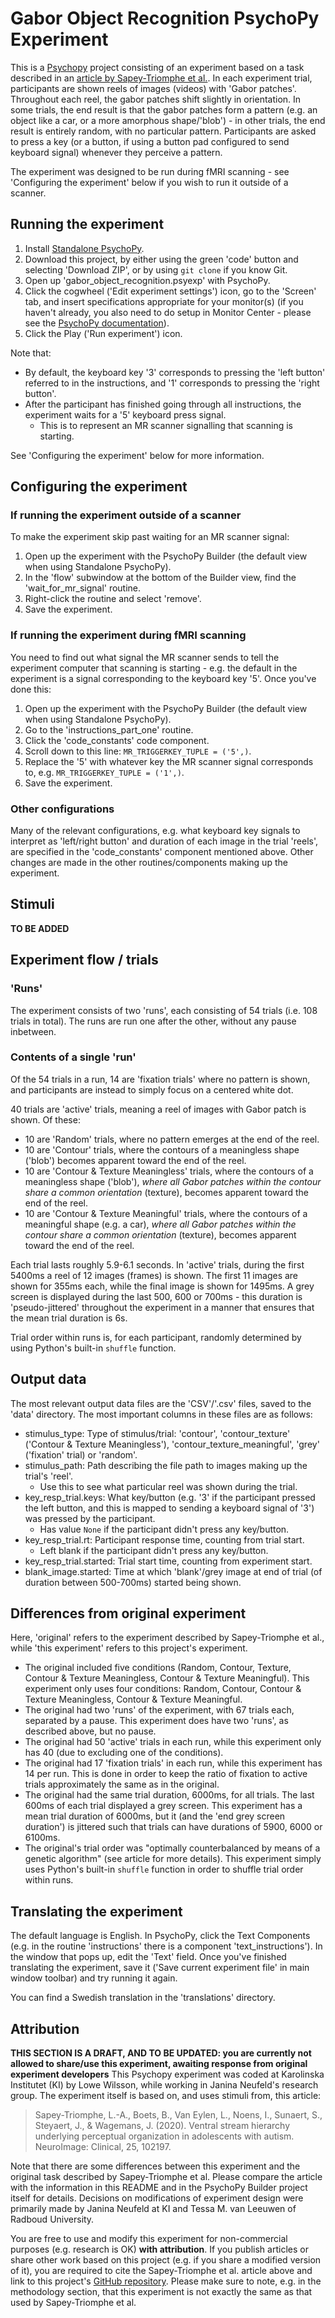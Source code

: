 # Gabor Object Recognition PsychoPy Experiment
This is a [Psychopy](https://psychopy.org) project consisting of an experiment based on a task described in an [article by Sapey-Triomphe et al.](https://www.sciencedirect.com/science/article/pii/S2213158220300346). In each experiment trial, participants are shown reels of images (videos) with 'Gabor patches'. Throughout each reel, the gabor patches shift slightly in orientation. In some trials, the end result is that the gabor patches form a pattern (e.g. an object like a car, or a more amorphous shape/'blob') - in other trials, the end result is entirely random, with no particular pattern. Participants are asked to press a key (or a button, if using a button pad configured to send keyboard signal) whenever they perceive a pattern.

The experiment was designed to be run during fMRI scanning - see 'Configuring the experiment' below if you wish to run it outside of a scanner.

## Running the experiment
1. Install [Standalone PsychoPy](https://www.psychopy.org/download.html).
2. Download this project, by either using the green 'code' button and selecting 'Download ZIP', or by using `git clone` if you know Git.
3. Open up 'gabor_object_recognition.psyexp' with PsychoPy.
4. Click the cogwheel ('Edit experiment settings') icon, go to the 'Screen' tab, and insert specifications appropriate for your monitor(s) (if you haven't already, you also need to do setup in Monitor Center - please see the [PsychoPy documentation](https://www.psychopy.org/)).
5. Click the Play ('Run experiment') icon.

Note that:
* By default, the keyboard key '3' corresponds to pressing the 'left button' referred to in the instructions, and '1' corresponds to pressing the 'right button'.
* After the participant has finished going through all instructions, the experiment waits for a '5' keyboard press signal.
    - This is to represent an MR scanner signalling that scanning is starting.

See 'Configuring the experiment' below for more information.

## Configuring the experiment
### If running the experiment outside of a scanner
To make the experiment skip past waiting for an MR scanner signal:
1. Open up the experiment with the PsychoPy Builder (the default view when using Standalone PsychoPy).
2. In the 'flow' subwindow at the bottom of the Builder view, find the 'wait_for_mr_signal' routine.
3. Right-click the routine and select 'remove'.
4. Save the experiment.

### If running the experiment during fMRI scanning
You need to find out what signal the MR scanner sends to tell the experiment computer that scanning is starting - e.g. the default in the experiment is a signal corresponding to the keyboard key '5'. Once you've done this:
1. Open up the experiment with the PsychoPy Builder (the default view when using Standalone PsychoPy).
2. Go to the 'instructions_part_one' routine.
3. Click the 'code_constants' code component.
4. Scroll down to this line: `MR_TRIGGERKEY_TUPLE = ('5',)`.
5. Replace the '5' with whatever key the MR scanner signal corresponds to, e.g. `MR_TRIGGERKEY_TUPLE = ('1',)`.
6. Save the experiment.

### Other configurations
Many of the relevant configurations, e.g. what keyboard key signals to interpret as 'left/right button' and duration of each image in the trial 'reels', are specified in the 'code_constants' component mentioned above. Other changes are made in the other routines/components making up the experiment.

## Stimuli
__TO BE ADDED__

## Experiment flow / trials
### 'Runs'
The experiment consists of two 'runs', each consisting of 54 trials (i.e. 108 trials in total). The runs are run one after the other, without any pause inbetween.

### Contents of a single 'run'
Of the 54 trials in a run, 14 are 'fixation trials' where no pattern is shown, and participants are instead to simply focus on a centered white dot.

40 trials are 'active' trials, meaning a reel of images with Gabor patch is shown. Of these:
* 10 are 'Random' trials, where no pattern emerges at the end of the reel.
* 10 are 'Contour' trials, where the contours of a meaningless shape ('blob') becomes apparent toward the end of the reel.
* 10 are 'Contour & Texture Meaningless' trials, where the contours of a meaningless shape ('blob'), _where all Gabor patches within the contour share a common orientation_ (texture), becomes apparent toward the end of the reel.
* 10 are 'Contour & Texture Meaningful' trials, where the contours of a meaningful shape (e.g. a car), _where all Gabor patches within the contour share a common orientation_ (texture), becomes apparent toward the end of the reel.

Each trial lasts roughly 5.9-6.1 seconds. In 'active' trials, during the first 5400ms a reel of 12 images (frames) is shown. The first 11 images are shown for 355ms each, while the final image is shown for 1495ms. A grey screen is displayed during the last 500, 600 or 700ms - this duration is 'pseudo-jittered' throughout the experiment in a manner that ensures that the mean trial duration is 6s.

Trial order within runs is, for each participant, randomly determined by using Python's built-in `shuffle` function.

## Output data
The most relevant output data files are the 'CSV'/'.csv' files, saved to the 'data' directory. The most important columns in these files are as follows:

* stimulus_type: Type of stimulus/trial: 'contour', 'contour_texture' ('Contour & Texture Meaningless'), 'contour_texture_meaningful', 'grey' ('fixation' trial) or 'random'.
* stimulus_path: Path describing the file path to images making up the trial's 'reel'.
    - Use this to see what particular reel was shown during the trial.
* key_resp_trial.keys: What key/button (e.g. '3' if the participant pressed the left button, and this is mapped to sending a keyboard signal of '3') was pressed by the participant.
    - Has value `None` if the participant didn't press any key/button.
* key_resp_trial.rt: Participant response time, counting from trial start.
    - Left blank if the participant didn't press any key/button.
* key_resp_trial.started: Trial start time, counting from experiment start.
* blank_image.started: Time at which 'blank'/grey image at end of trial (of duration between 500-700ms) started being shown.

## Differences from original experiment
Here, 'original' refers to the experiment described by Sapey-Triomphe et al., while 'this experiment' refers to this project's experiment.
* The original included five conditions (Random, Contour, Texture, Contour & Texture Meaningless, Contour & Texture Meaningful). This experiment only uses four conditions: Random, Contour, Contour & Texture Meaningless, Contour & Texture Meaningful.
* The original had two 'runs' of the experiment, with 67 trials each, separated by a pause. This experiment does have two 'runs', as described above, but no pause.
* The original had 50 'active' trials in each run, while this experiment only has 40 (due to excluding one of the conditions).
* The original had 17 'fixation trials' in each run, while this experiment has 14 per run. This is done in order to keep the ratio of fixation to active trials approximately the same as in the original.
* The original had the same trial duration, 6000ms, for all trials. The last 600ms of each trial displayed a grey screen. This experiment has a mean trial duration of 6000ms, but it (and the 'end grey screen duration') is jittered such that trials can have durations of 5900, 6000 or 6100ms.
* The original's trial order was "optimally counterbalanced by means of a genetic algorithm" (see article for more details). This experiment simply uses Python's built-in `shuffle` function in order to shuffle trial order within runs.

## Translating the experiment
The default language is English. In PsychoPy, click the Text Components (e.g. in the routine 'instructions' there is a component 'text_instructions'). In the window that pops up, edit the 'Text' field. Once you've finished translating the experiment, save it ('Save current experiment file' in main window toolbar) and try running it again.

You can find a Swedish translation in the 'translations' directory.

## Attribution
__THIS SECTION IS A DRAFT, AND TO BE UPDATED: you are currently not allowed to share/use this experiment, awaiting response from original experiment developers__ 
This Psychopy experiment was coded at Karolinska Institutet (KI) by Lowe Wilsson, while working in Janina Neufeld's research group. The experiment itself is based on, and uses stimuli from, this article:
> Sapey-Triomphe, L.-A., Boets, B., Van Eylen, L., Noens, I., Sunaert, S., Steyaert, J., & Wagemans, J. (2020). Ventral stream hierarchy underlying perceptual organization in adolescents with autism. NeuroImage: Clinical, 25, 102197.

Note that there are some differences between this experiment and the original task described by Sapey-Triomphe et al. Please compare the article with the information in this README and in the PsychoPy Builder project itself for details. Decisions on modifications of experiment design were primarily made by Janina Neufeld at KI and Tessa M. van Leeuwen of Radboud University.

You are free to use and modify this experiment for non-commercial purposes (e.g. research is OK) __with attribution__. If you publish articles or share other work based on this project (e.g. if you share a modified version of it), you are required to cite the Sapey-Triomphe et al. article above and link to this project's [GitHub repository](https://github.com/AnonZebra/gabor-patterns-psychopy). Please make sure to note, e.g. in the methodology section, that this experiment is not exactly the same as that used by Sapey-Triomphe et al.